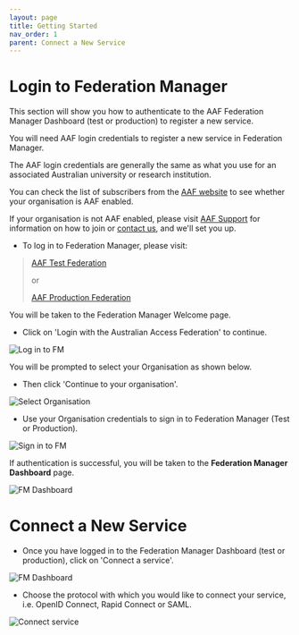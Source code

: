```yaml
---
layout: page
title: Getting Started
nav_order: 1
parent: Connect a New Service
---
```


# Login to Federation Manager

This section will show you how to authenticate to the AAF Federation Manager Dashboard (test or production) to register a new service.

You will need AAF login credentials to register a new service in Federation Manager.

The AAF login credentials are generally the same as what you use for an associated Australian university or research
institution.

You can check the list of subscribers from the [AAF website](https://aaf.edu.au/subscribers/) to see whether your organisation is AAF enabled.

If your organisation is not AAF enabled, please visit [AAF Support](https://support.aaf.edu.au/support/solutions/articles/19000036105-how-to-join-the-australian-access-federation) for information on how to
join or [contact us](mailto:support@aaf.edu.au), and we'll set you up.

- To log in to Federation Manager, please visit:

> [AAF Test Federation](https://manager.test.aaf.edu.au)
>
> or
>
> [AAF Production Federation](https://manager.aaf.edu.au)


You will be taken to the Federation Manager Welcome page. 

- Click on 'Login with the Australian Access Federation' to continue.

![Log in to FM](/assets/images/FM-login.png)


You will be prompted to select your Organisation as shown below. 

- Then click 'Continue to your organisation'.

![Select Organisation](/assets/images/sign-in-to-org-FM.png)

- Use your Organisation credentials to sign in to Federation Manager (Test or Production).

![Sign in to FM](/assets/images/sign-in-to-FM.png)

If authentication is successful, you will be taken to the **Federation Manager Dashboard** page.

![FM Dashboard](/assets/images/FM-dashboard.png)

# Connect a New Service

- Once you have logged in to the Federation Manager Dashboard (test or production), click on 'Connect a service'.

![FM Dashboard](/assets/images/FM-dashboard.png)

- Choose the protocol with which you would like to connect your service, i.e. OpenID Connect, Rapid Connect or SAML.

![Connect service](/assets/images/connect-service.png)